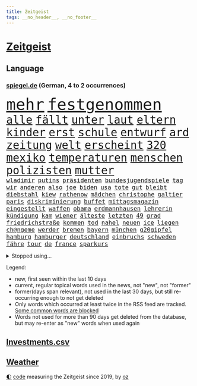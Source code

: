 ```yaml
---
title: Zeitgeist
tags: __no_header__, __no_footer__
---
```


# [Zeitgeist](https://oliz.io/zeitgeist/)

## Language

<h3><a href="https://www.spiegel.de" target="_blank">spiegel.de</a> (German, 4 to 2 occurrences)</h3>
<p style="font-family:monospace">
<span style="font-size:32pt"><a href="news_links.html#mehr" class="current">mehr</a></span>
<span style="font-size:32pt"><a href="news_links.html#festgenommen" class="current">festgenommen</a></span>
<br>
<span style="font-size:22pt"><a href="news_links.html#alle" class="current">alle</a></span>
<span style="font-size:22pt"><a href="news_links.html#fällt" class="current">fällt</a></span>
<span style="font-size:22pt"><a href="news_links.html#unter" class="current">unter</a></span>
<span style="font-size:22pt"><a href="news_links.html#laut" class="current">laut</a></span>
<span style="font-size:22pt"><a href="news_links.html#eltern" class="current">eltern</a></span>
<span style="font-size:22pt"><a href="news_links.html#kinder" class="current">kinder</a></span>
<span style="font-size:22pt"><a href="news_links.html#erst" class="current">erst</a></span>
<span style="font-size:22pt"><a href="news_links.html#schule" class="current">schule</a></span>
<span style="font-size:22pt"><a href="news_links.html#entwurf" class="current">entwurf</a></span>
<span style="font-size:22pt"><a href="news_links.html#ard" class="current">ard</a></span>
<span style="font-size:22pt"><a href="news_links.html#zeitung" class="current">zeitung</a></span>
<span style="font-size:22pt"><a href="news_links.html#welt" class="current">welt</a></span>
<span style="font-size:22pt"><a href="news_links.html#erscheint" class="current">erscheint</a></span>
<span style="font-size:22pt"><a href="news_links.html#320" class="new">320</a></span>
<span style="font-size:22pt"><a href="news_links.html#mexiko" class="current">mexiko</a></span>
<span style="font-size:22pt"><a href="news_links.html#temperaturen" class="current">temperaturen</a></span>
<span style="font-size:22pt"><a href="news_links.html#menschen" class="current">menschen</a></span>
<span style="font-size:22pt"><a href="news_links.html#polizisten" class="current">polizisten</a></span>
<span style="font-size:22pt"><a href="news_links.html#mutter" class="current">mutter</a></span>
<br>
<span style="font-size:12pt"><a href="news_links.html#wladimir" class="current">wladimir</a></span>
<span style="font-size:12pt"><a href="news_links.html#putins" class="current">putins</a></span>
<span style="font-size:12pt"><a href="news_links.html#präsidenten" class="current">präsidenten</a></span>
<span style="font-size:12pt"><a href="news_links.html#bundesjugendspiele" class="new">bundesjugendspiele</a></span>
<span style="font-size:12pt"><a href="news_links.html#tag" class="current">tag</a></span>
<span style="font-size:12pt"><a href="news_links.html#wir" class="current">wir</a></span>
<span style="font-size:12pt"><a href="news_links.html#anderen" class="current">anderen</a></span>
<span style="font-size:12pt"><a href="news_links.html#also" class="current">also</a></span>
<span style="font-size:12pt"><a href="news_links.html#joe" class="current">joe</a></span>
<span style="font-size:12pt"><a href="news_links.html#biden" class="current">biden</a></span>
<span style="font-size:12pt"><a href="news_links.html#usa" class="current">usa</a></span>
<span style="font-size:12pt"><a href="news_links.html#tote" class="current">tote</a></span>
<span style="font-size:12pt"><a href="news_links.html#gut" class="current">gut</a></span>
<span style="font-size:12pt"><a href="news_links.html#bleibt" class="current">bleibt</a></span>
<span style="font-size:12pt"><a href="news_links.html#diebstahl" class="current">diebstahl</a></span>
<span style="font-size:12pt"><a href="news_links.html#kiew" class="current">kiew</a></span>
<span style="font-size:12pt"><a href="news_links.html#rathenow" class="new">rathenow</a></span>
<span style="font-size:12pt"><a href="news_links.html#mädchen" class="current">mädchen</a></span>
<span style="font-size:12pt"><a href="news_links.html#christophe" class="current">christophe</a></span>
<span style="font-size:12pt"><a href="news_links.html#galtier" class="current">galtier</a></span>
<span style="font-size:12pt"><a href="news_links.html#paris" class="current">paris</a></span>
<span style="font-size:12pt"><a href="news_links.html#diskriminierung" class="new">diskriminierung</a></span>
<span style="font-size:12pt"><a href="news_links.html#buffet" class="new">buffet</a></span>
<span style="font-size:12pt"><a href="news_links.html#mittagsmagazin" class="new">mittagsmagazin</a></span>
<span style="font-size:12pt"><a href="news_links.html#eingestellt" class="current">eingestellt</a></span>
<span style="font-size:12pt"><a href="news_links.html#waffen" class="current">waffen</a></span>
<span style="font-size:12pt"><a href="news_links.html#obama" class="current">obama</a></span>
<span style="font-size:12pt"><a href="news_links.html#erdmannhausen" class="new">erdmannhausen</a></span>
<span style="font-size:12pt"><a href="news_links.html#lehrerin" class="current">lehrerin</a></span>
<span style="font-size:12pt"><a href="news_links.html#kündigung" class="current">kündigung</a></span>
<span style="font-size:12pt"><a href="news_links.html#kam" class="current">kam</a></span>
<span style="font-size:12pt"><a href="news_links.html#wiener" class="current">wiener</a></span>
<span style="font-size:12pt"><a href="news_links.html#älteste" class="current">älteste</a></span>
<span style="font-size:12pt"><a href="news_links.html#letzten" class="current">letzten</a></span>
<span style="font-size:12pt"><a href="news_links.html#49" class="current">49</a></span>
<span style="font-size:12pt"><a href="news_links.html#grad" class="current">grad</a></span>
<span style="font-size:12pt"><a href="news_links.html#friedrichstraße" class="current">friedrichstraße</a></span>
<span style="font-size:12pt"><a href="news_links.html#kommen" class="current">kommen</a></span>
<span style="font-size:12pt"><a href="news_links.html#tod" class="current">tod</a></span>
<span style="font-size:12pt"><a href="news_links.html#nahel" class="new">nahel</a></span>
<span style="font-size:12pt"><a href="news_links.html#neuen" class="current">neuen</a></span>
<span style="font-size:12pt"><a href="news_links.html#ice" class="current">ice</a></span>
<span style="font-size:12pt"><a href="news_links.html#liegen" class="current">liegen</a></span>
<span style="font-size:12pt"><a href="news_links.html#ch@ngeme" class="new">ch@ngeme</a></span>
<span style="font-size:12pt"><a href="news_links.html#werder" class="current">werder</a></span>
<span style="font-size:12pt"><a href="news_links.html#bremen" class="current">bremen</a></span>
<span style="font-size:12pt"><a href="news_links.html#bayern" class="current">bayern</a></span>
<span style="font-size:12pt"><a href="news_links.html#münchen" class="current">münchen</a></span>
<span style="font-size:12pt"><a href="news_links.html#g20gipfel" class="new">g20gipfel</a></span>
<span style="font-size:12pt"><a href="news_links.html#hamburg" class="current">hamburg</a></span>
<span style="font-size:12pt"><a href="news_links.html#hamburger" class="current">hamburger</a></span>
<span style="font-size:12pt"><a href="news_links.html#deutschland" class="current">deutschland</a></span>
<span style="font-size:12pt"><a href="news_links.html#einbruchs" class="current">einbruchs</a></span>
<span style="font-size:12pt"><a href="news_links.html#schweden" class="current">schweden</a></span>
<span style="font-size:12pt"><a href="news_links.html#fähre" class="current">fähre</a></span>
<span style="font-size:12pt"><a href="news_links.html#tour" class="current">tour</a></span>
<span style="font-size:12pt"><a href="news_links.html#de" class="current">de</a></span>
<span style="font-size:12pt"><a href="news_links.html#france" class="current">france</a></span>
<span style="font-size:12pt"><a href="news_links.html#sparkurs" class="current">sparkurs</a></span>
</p>
<details>
<summary>Stopped using...</summary>
<p class="former" style="font-size:12pt">
asche(981) ausbruch(981) aktien(980) regierungschefs(980) christoph(979) esken(979) gerhard(979) hielt(979) niederländische(979) planen(979) saskia(979) wichtigen(979) wunsch(979) arbeitnehmer(978) benzin(978) entlässt(978) teslachef(978) wenden(978) aufsehen(977) begleitet(977) brexit(977) bundesrepublik(977) geschickt(977) statement(977) freien(976) lohnt(976) negativ(976) plus(976) trat(976) vergangenheit(976) bedenken(975) dezember(975) eingeschränkt(975) eng(975) hinterlassen(975) james(975) november(975) schröder(975) tweet(975) verdachts(975) verlängert(975) willen(975) kurzfristig(974) niveau(974) priester(974) rief(974) übersicht(974) big(973) bremer(973) gelegt(973) hass(973) märchen(973) personal(973) spanier(973) spanischen(973) spott(973) texas(973) verlierer(973) zuge(973) anleger(972) anspruch(972) gelungen(972) gewaltig(972) philippinen(972) remis(972) angeblichen(971) aufs(971) debakel(971) reißt(971) schweigen(971) starken(971) verschieben(971) virus(971) zoo(971) 65(970) fließt(970) geheimnis(970) medikamente(970) rücktritt(970) suspendiert(970) 12(969) geflogen(969) simon(969) verspielt(969) ehren(968) institut(968) künstler(968) radikale(968) regt(968) thailand(968) wofür(968) überraschung(968) augsburg(967) bsc(967) getrennt(967) hertha(967) indes(967) kräftig(967) potsdam(967) streitkräfte(967) august(966) demokratische(966) finanzieren(966) meinungsfreiheit(966) unterricht(966) optimistisch(965) 2030(964) freie(964) mehrfach(964) manuel(963) verbindet(963) verzichtet(963) wies(963) deals(962) demokratischen(962) karte(962) auftreten(961) republik(961) studien(961) bedeutung(960) drastischen(960) song(960) beantragt(959) gaben(959) eigener(958) erwischt(958) ebenso(957) letztes(957) matthias(956) heftiger(954) immunität(954) ausgesetzt(952) müsste(952) status(952) gesundheitsministerium(951) kokain(951) eigenes(950) gemeinsames(949) prognose(949) moderatorin(947) dein(946) vfb(946) hinweis(943) iranischen(942) herausforderung(936) kongress(936) tuchel(935) hype(934) sprit(926) johannes(923) bündnis(922) erhebliche(922) größe(915) rolf(914) hitler(911) 85(909) ausweg(901) nick(899) sachen(898) heidelberg(890) mangelnde(886) zustimmen(864) nachbarland(855) gemüse(853) karriereende(852) kannte(836) orte(814) geehrt(781) abgegeben(750) aachen(739) jahresende(739) darstellung(734) verdi(721) kleidung(720) wenigsten(719) adac(716) präsentierte(691) einführung(685) inszenieren(684) verstorben(684) norwegischen(672) beeinträchtigt(670) nicole(669) gerissen(658) harris(645) zeitungsbericht(641) hawaii(639) verbündeten(637) kalten(634) 73(633) getöteten(630) pazifik(629) entlasten(628) medwedew(624) siebten(609) briefe(606) stau(598) lädt(594) hals(588) reine(579) rande(576) bekannteste(573) laura(567) pech(566) unserem(566) tradition(563) schienen(562) dutzenden(561) promis(561) explodieren(558) seltene(558) energiekonzern(557) begehen(556) kanal(555) phänomen(549) frühe(543) papa(535) beamter(534) südosten(531) einrichtungen(527) menschenrechtler(521) beschäftigen(517) teppich(507) zählte(507) entführung(506) pekings(504) erneuert(501) dresdner(499) klingen(496) lawrow(496) auswertung(494) gezwungen(494) westens(493) premierministerin(492) einheit(491) dortmunder(490) 2014(489) bejubelt(482) verwaltung(482) silber(478) triumphiert(477) bill(473) zurückgewiesen(468) unsicher(461) arbeitszeit(460) schneiden(457) anlässlich(454) ausweiten(454) moldau(452) ukrainekriegs(450) zeitenwende(449) zugriff(445) todes(444) 55(436) pole(434) dmitrij(430) ausstieg(428) 48(426) schwerverletzte(426) boxen(422) besetzen(417) nachfolgerin(417) usdollar(410) schlamm(409) vermisster(408) dahin(402) verärgert(402) export(401) exregierungschef(399) unterlag(395) luisa(391) politisches(390) love(387) momentan(387) viral(386) begnadigung(385) suchte(384) diejenigen(383) japanische(383) bist(381) dänischen(380) rockband(379) 22jähriger(375) anhaltende(375) ulrich(374) joshua(373) kimmich(373) republikanischer(370) generalstaatsanwalt(369) berüchtigten(368) geschrumpft(368) provozieren(368) tierschützer(368) weltrekord(367) riefen(366) bewiesen(363) hast(362) madrids(359) misshandelt(359) prompt(359) spdchefin(352) 16jähriger(344) 81(343) genauer(341) umkämpfte(341) vernichtet(337) weitergehen(337) atomkraftwerke(336) stören(336) nennen(334) funktion(330) zuhause(329) streicheln(327) eingebracht(324) neubauer(324) prüfungen(324) freispruch(320) fronten(317) unterkünfte(317) regensburg(316) durchs(311) führten(311) britischem(309) island(308) mithalten(308) bewältigen(306) leopard2panzer(306) strenge(303) pleiten(300) weltgrößten(300) 05(297) amerikanischer(297) geistlichen(297) peru(297) gratuliert(294) töne(293) erkenntnissen(292) lettland(288) anfangs(287) ermordete(287) klimaprotest(286) aufsicht(285) eingreifen(285) energiepauschale(284) finnen(276) rätseln(275) 1992(274) gegenangriff(273) ausgestattet(272) salihamidžić(272) ersetzt(270) konten(270) heikler(269) befreiten(267) laufende(266) rechtsradikale(266) aufholjagd(265) kollege(265) historisches(264) hingerichtet(262) lebron(262) quer(259) inspiziert(258) vereine(254) arnold(253) machtwechsel(253) bröckelt(252) arbeitszeiterfassung(251) härtesten(250) langes(250) lakers(248) exklusiv(247) postet(246) zweifeln(246) abgestimmt(244) wohnungsbau(244) entführen(242) beobachtungen(241) herrschen(241) schauplatz(241) aktivist(240) pakete(240) razzien(240) festnehmen(238) verurteilten(238) kohl(237) desinformation(236) erfüllen(236) autohersteller(235) lützerath(235) manipuliert(235) mullahregime(235) absolviert(233) epidemie(233) stadtderby(233) unverständnis(233) synagoge(232) begeisterte(231) erklärungen(231) rückstand(231) forscht(230) solidarisieren(229) galeria(228) karstadt(228) kaufhof(228) mützenich(228) blank(227) parallel(227) lawine(226) minsk(226) teheraner(225) geschaffen(224) alias(223) hilton(223) prangert(223) erleichterung(222) nächtlichen(222) trümmern(222) zulassen(222) zugeständnisse(220) ceo(219) boeing(218) boulevardzeitung(217) eric(217) weitem(217) scheuen(215) weiterkommen(215) haag(213) human(213) spdvorsitzende(213) spielzeug(213) aussichten(212) äußerung(212) besserer(211) aufwendig(210) düster(210) adolf(209) bamberg(208) klimaproteste(207) reichlich(206) johnny(205) sydney(205) ig(204) metall(204) geworben(203) süß(203) journal(202) testet(202) anzahl(200) formiert(199) spdfraktionschef(199) zehntausenden(199) erfüllung(198) kleineren(198) augenzeuge(197) wechselte(197) gedroht(196) jüdischen(196) koreanischen(196) neuartigen(196) todesurteil(196) wegfallen(196) überzeugen(195) djokovic(194) spiegelpodcast(192) vorgängerin(192) südchinesischen(190) 56(188) duda(188) kontrahenten(188) streben(188) verbrennungen(187) segeln(186) tanzen(185) ghana(184) überprüfen(184) politikum(183) trauern(183) mexikanischen(181) überholen(181) ungewöhnlicher(179) streitigkeiten(178) dritter(177) sachbeschädigung(177) breton(176) thierry(176) grünes(175) kampfflugzeuge(175) 70000(174) abgeschossen(174) fabuliert(172) heller(172) salvador(172) opfers(171) spiegelredakteur(171) gebrauchte(169) hochfahren(168) rammt(168) bezug(167) konzernchef(167) betreffen(166) venedig(166) sensation(164) staatshaushalt(164) fremden(163) herrlich(161) ausgeladen(160) cannes(160) gesundheitssystem(160) moritz(160) schimpfte(160) arbeitszeiten(159) filmfestival(159) bergkarabach(158) ahmad(157) avatar(157) epos(157) erschienen(157) muslime(157) rückenschmerzen(157) schilderte(157) spezialkräfte(156) flugverkehr(154) verheerende(154) nachfahren(153) adresse(151) symptome(151) erfolgreiche(150) fernando(150) forscherteam(150) kirill(150) oberfranken(150) sammlung(150) natosoldaten(149) mafia(148) santos(147) batic(146) bildungsministerium(146) djirsarai(146) dramen(146) fdpgeneralsekretär(146) leitmayr(146) ministers(146) sophie(146) küken(145) macher(145) mischt(145) 1968(144) amtierende(143) bewahren(143) polizeischutz(142) profifußball(142) vermeintlichen(142) juan(141) totes(141) behördenangaben(140) hoffe(140) jason(140) trio(140) wikinger(140) bescheiden(139) geschult(139) übungen(139) biene(138) esstisch(138) patzt(138) trieben(138) verbrennt(138) babysitter(137) entwickelten(137) exekutionen(137) houellebecq(137) lithium(137) mccarthy(137) ruhm(137) bauer(136) contest(136) esc(136) eurovision(136) orthodoxe(136) vorschriften(136) armenien(135) demos(135) erschüttern(135) fach(135) lothar(135) landwirtschaftsminister(134) hitlergruß(133) janet(133) patzer(133) yellen(133) aserbaidschan(132) frisches(132) jubelten(132) katastrophalen(132) konkurrenzkampf(132) marburg(132) neubau(132) lloyd(131) 22jährigen(130) heran(130) highlight(130) vorläufige(130) zahlungsausfall(130) betreuer(129) erleiden(129) etappe(129) inseln(129) rheinmetall(129) süßigkeiten(129) 18jährige(128) angeschlagen(128) milliardensumme(128) ohrfeige(128) berge(127) sportvorstand(127) maximilian(126) mütze(126) starteten(126) abramspanzern(125) kürze(125) pilotprojekt(125) selfie(124) 140(123) bemerkt(123) hasan(123) jäger(123) rekordmeister(123) azubis(122) verbrannt(122) wunden(122) mitgeschleift(121) georgien(120) junior(120) ringe(120) teilgenommen(120) ajax(119) ausgleich(119) köpfe(119) unterdrückt(119) 150000(118) abiturienten(118) dennis(118) europawahl(117) attackieren(116) malizia(116) schwerem(116) lebende(115) premiers(115) titelkampf(115) rabe(114) alonso(113) nachdruck(113) präsidentschaftskandidat(113) wettbewerbe(113) ausschluss(112) reuter(112) kürzere(111) pfannkuchen(111) wahlsieger(111) befreiungsschlag(110) bestritt(110) gewendet(110) symbolträchtige(110) überschattet(110) geradezu(109) nordirland(109) seniorinnen(109) tabellenkeller(109) willkür(109) zuwachs(109) eingeschüchtert(108) komplizen(108) luxusuhren(108) rolex(108) schimpft(108) dumm(107) gekoppelt(107) sportliche(107) umstellung(107) vollständiger(107) abstriche(106) kampfansage(106) zugeht(106) detail(105) geringere(105) lächeln(105) radfahrer(105) sandhausen(105) ständige(105) wahllokal(105) durchquert(104) heimsieg(104) instituts(104) privatschule(104) tennisprofi(104) wählerinnen(104) zerlegen(104) zusammenstoß(104) grafiken(103) nbageschichte(103) autorennen(102) chemnitz(102) herstellen(102) galerie(101) nationalsozialistischen(101) schwarm(101) sau(100) bayerntrainer(99) don't(99) flugsicherung(99) rekordverdächtig(99) verteidigte(99) atomare(98) funke(98) globus(98) sekunde(98) tabellenführung(98) leuchtete(97) strafmaßnahmen(97) verzeichnete(97) militärhilfen(96) nass(96) ofen(96) wurzeln(96) betreiben(95) tierarten(95) anstatt(94) fußballklub(94) führungsrolle(94) jamshid(94) jena(94) kufen(94) mobilisiert(94) nazizeit(94) sharmahd(94) stewart(94) unweit(94) zoos(93) ernüchterung(92) schuhe(92) beschädigte(91) boston(91) code(91) gasheizungen(91) klimakanzler(91) wohnungsbrand(91) worklifebalance(91) 2001(90) bedürftigen(90) beeinflussen(90) erholen(90) kämpften(90) übergewichtige(90) akkus(89) hanau(89) kippte(89) königsetappe(89) prioritäten(89) russlandsanktionen(89) zurückgeben(89) begeben(88) georgischen(88) hündin(88) ines(88) klinische(88) löcher(88) petition(88) protestaktion(88) türken(87) türkinnen(87) zielte(87) haustiere(86) lettlands(86) marschflugkörpern(86) unerwünschten(86) wackelt(86) absichtlich(85) aggressor(85) fahne(85) ferrari(85) jordanien(85) parks(85) schrieben(85) alleingang(84) ed(84) ethnische(84) genähert(84) kürzestmögliche(84) lebenslanger(84) mecklenburgvorpommerns(84) newsletters(84) startzielsieg(84) 40jähriger(83) ausgezählt(83) brennen(83) downing(83) einflussnahme(83) eliteeinheit(83) hohes(83) menschenrechtsorganisation(83) rüstungskonzern(83) wettrennen(83) beruflich(82) grundschulkind(82) herausforderer(82) jungfernflug(82) kemal(82) koma(82) kılıçdaroğlu(82) regale(82) abba(81) edin(81) gesunde(81) kaufkraft(81) privatleben(81) revidieren(81) sensiblen(81) terzić(81) absatz(80) armenier(80) befremden(80) dicaprio(80) leonardo(80) personalpolitik(80) reißenden(80) söldnertruppen(80) zynismus(80) lava(79) spuckt(79) strahlte(79) zerreißprobe(79) jacht(78) kaufhauskonzern(78) niederländischer(78) reklame(78) zivilgesellschaft(78) abstiegsränge(77) dörfern(77) erteilte(77) jahrhundertelang(77) verfolgte(77) angereist(76) bauindustrie(76) daniil(76) eingreift(76) sortiment(76) verharmlosen(76) wiederwahl(76) homepage(75) kippen(75) präsidentenberater(75) schließung(75) verpflichtungen(75) bergretter(74) generalverdacht(74) gestimmt(74) verneint(74) wirtschaftssanktionen(74) zweigstelle(74) angeben(73) beharrt(73) eingeklemmt(73) frauenquote(73) glas(73) parteichefin(73) vorhat(73) völkerrechtlich(73) aufsichtsbehörden(72) codenamen(72) facebookkonzern(72) woanders(72) 2027(71) finanzspritze(71) reichten(71) rohstoffe(71) saudi(71) assistenten(70) fumio(70) kishida(70) sahelzone(70) turbulenten(70) angerichtet(69) antisemitismusvorwürfen(69) arten(69) facebookmutterkonzern(69) imran(69) khan(69) nsu(69) rechnungen(69) täuschen(69) verwaltungsgericht(69) ausgebeutet(68) ausbilder(67) behinderung(67) eintreffen(67) hausdurchsuchungen(67) kriselnde(67) lea(67) leisem(67) schüller(67) bedeutsam(66) gesprächs(66) haushaltsverhandlungen(66) rückhalt(66) amtsenthebung(65) beherrschen(65) betrugsfall(65) firmenwert(65) handelsabkommen(65) konzentrieren(65) peinlichkeiten(65) zugezogen(65) 375(64) 62jähriger(64) beziehen(64) fernost(64) linkenchef(64) onlinepetition(64) sbahnen(64) unokonferenz(64) versammelten(64) durchsuchten(63) jr(63) zermürben(63) aussterben(62) bekämpfung(62) bereut(62) innovationen(62) leitplanken(62) verlobt(62) birgt(61) breites(61) dnaproben(61) funktioniere(61) gras(61) hour(61) verbrennerautos(61) zuständigen(61) bijan(60) geringverdiener(60) grundrechte(60) spdspitze(60) tina(60) vereinbaren(60) vergleichen(60) transfersperre(59) übergriff(59) einwohnermeldeamt(58) erneuerung(58) helmut(58) nirgendwo(58) sportgerichtshof(58) taktischer(58) zanken(58) exekution(57) ferraripilot(57) filmfestspiele(57) geräusche(57) konkurrenzorganisation(57) leclerc(57) monströs(57) versetzte(57) zusammengeprallt(57) frommer(56) klimaschutzpolitik(56) millionensumme(56) elfjähriger(55) geldfluss(55) matthäus(55) tolle(55) antisemit(54) erspart(54) journaljournalisten(54) jugendschutz(54) namentlichen(54) pressefreiheit(54) rar(54) 48jähriger(53) datenschützern(53) fakebild(53) honig(53) konkret(53) neuauflage(53) regierungswechsel(53) straßburg(53) abschneiden(52) fauxpas(52) gendersprache(52) kult(52) linkedin(52) nachrichtenagenturen(52) normalen(52) personalie(52) praktischen(52) verwaltungsratschef(52) wartelisten(52) beachtete(51) beziffert(51) blutigen(51) braunen(51) affront(50) beate(50) branchenriesen(50) cas(50) cduabgeordnete(50) flüssigkeit(50) gekennzeichnet(50) zuschlag(50) brunnen(49) bundesweite(49) christen(49) entmachtet(49) explorer(49) juristen(49) klettern(49) ozonschicht(49) professorin(49) rosenheim(49) sea(49) ultranationalist(49) ergeht(48) erhoffen(48) saisonfinale(48) smarte(48) versuchter(48) 81jährige(47) flugzeugträger(47) kokainschmuggel(47) massenhaft(47) reue(47) aufholen(46) ausmacht(46) bio(46) einreiseverbot(46) fahndung(46) kern(46) mané(46) münchens(46) nbaplayoffs(46) sadio(46) belgische(45) beninbronzen(45) elektroautobauer(45) freak(45) genauere(45) strukturen(45) christi(44) geimpft(44) hannah(44) melanie(44) three(44) ausgehen(43) dick(43) erdbeeren(43) maskenaffäre(43) notarzt(43) schwanz(43) zittrige(43) bodenschätze(42) download(42) interaktive(42) klausuren(42) maus(42) nbastar(42) rights(42) schulz(42) unterschreibt(42) verfehlten(42) ascheregen(41) fühlte(41) impfkommission(41) kracht(41) rotenburg(41) skydoku(41) 55jährigen(40) aki(40) aufspaltung(40) erklärungsnot(40) eruption(40) exmitarbeiter(40) festhalten(40) freistellung(40) geplatzter(40) gewidmet(40) horn(40) iba(40) jamal(40) kaurismäki(40) vizeparteichef(40) 15jährige(39) ambitionierte(39) ausgeblieben(39) bayernniederlage(39) comebacks(39) historikerin(39) inne(39) kontraproduktiv(39) ärmere(39) abiturprüfungen(38) ausgehoben(38) diät(38) extinction(38) generieren(38) gewährt(38) grenzkontrollen(38) münchnern(38) protestformen(38) war’s(38) 1943(37) behält(37) bezweckt(37) sanktionsregime(37) straßenverkehr(37) unerschütterlichen(37) überfahren(37) überwiesen(37) aneignung(36) bundesgartenschau(36) explodiert(36) hainer(36) kultureller(36) lesart(36) nsterrors(36) schafen(36) schmerzhafte(36) spieltage(36) auffällig(35) freibrief(35) ken(35) rad(35) invasionstruppen(34) schürt(34) versicherungsschutz(34) 97(33) bistum(33) hakutor(33) höchststand(33) mittelschwere(33) palme(33) prägt(33) reallöhne(33) formuliert(32) göringeckardt(32) holcimprb(32) katrin(32) lebewesen(32) matthew(32) niedergeschrieben(32) qualifikation(32) strippenzieher(32) voranbringen(32) datenleck(31) lehrauftrag(31) spitzenverdiener(31) tarifeinigung(31) österreichischer(31) ausreiseverbot(30) gnaden(30) ifo(30) inhaftiert(30) lago(30) maggiore(30) menschenmenge(30) rechter(30) risikogruppen(30) 59jähriger(29) balkan(29) geldwäsche(29) helllichten(29) investorendeal(29) perthes(29) pérez(29) byd(28) datenschutz(28) ernüchternde(28) heilige(28) herkommen(28) justizsenatorin(28) qrcodes(28) white(28) berufsorientierung(27) evakuierungen(27) feinde(27) glaubte(27) nachbesserungen(27) niedrigem(27) pilot(27) rennserie(27) roben(27) verständlich(27) betrunkenen(26) mailands(26) perez(26) sudans(26) windows(26) bezeichnung(25) blutiger(25) erregt(25) hauptversammlung(25) monster(25) schützengräben(25) taugt(25) usgrenze(25) wählern(25) ausgebuht(24) graichen(24) meisterfeier(24) my(24) ozeane(24) prediger(24) billie(23) drohnenangriffe(23) eilish(23) geschäftspartner(23) gitarre(23) moon(23) queerer(23) sexualstraftäter(23) umstieg(23) d'italia(22) ethnischen(22) gaspreise(22) gedruckt(22) gesamtwertung(22) gewerkschaftern(22) giro(22) mccann(22) schiefgehen(22) schiffen(22) spektakulären(22) usbekistan(22) bangkok(21) braunbären(21) einräumen(21) eishockeywm(21) f16kampfjets(21) fazit(21) g7gipfel(21) ibiza(21) krabbeln(21) rechnung(21) spielplatz(21) tragik(21) wutrede(21) arrhythmogene(20) arvc(20) bibi(20) blamiert(20) jederzeit(20) kardiomyopathie(20) ostanatolien(20) pessimistisch(20) rechtsventrikuläre(20) schwärmt(20) unfreiwillig(20) druckmittel(19) ermöglicht(19) glänzt(19) nackte(19) verhärtet(19) überführt(19) enthoben(18) entsendet(18) esctriumph(18) hut(18) rettungsversuch(18) anhebung(17) beteiligen(17) gutgetan(17) handelsblatt(17) schuldenobergrenze(17) topfavorit(17) touristenattraktionen(17) unterstellt(17) finger(16) kommunalwahlen(16) nachfolgenden(16) schuldenlimit(16) sonderbeauftragten(16) trümpfe(16) bebra(15) gezählt(15) hansjoachim(15) tabak(15) turbine(15) watzke(15) lachen(14) lauterbachs(14) lindern(14) moor(14) popp(14) seenotrettung(14) triumphierte(14) zweimaligen(14) haller(13) lebenserwartung(13) meisterschale(13) seider(13) sébastien(13) vizevorsitzenden(13) wahlberechtigten(13) bundestages(12) ermittelte(12) getreideabkommens(12) großbestellung(12) haubitzen(12) mysteriöses(12) niro(12) serienmeister(12) staats(12) zunehmenden(12) gebrauchten(11) hausherr(11) silvia(11) soldatinnen(11)
</p>
</details>
<p>Legend:
<ul>
<li><span class="new">new</span>, first seen within the last 10 days</li>
<li><span class="current">current</span>, regular topical words used in the news, not "new", not "former"</li>
<li><span class="former">former(days span relevant)</span>, not used in the last 30 days, but still re-occurring enough to not get deleted</li>
<li>Only words which occurred at least twice in the RSS feed are tracked. <a href="language/filters.py">Some common words are blocked</a></li>
<li>Words not used for more than 90 days get deleted from the database, but may re-enter as "new" words when used again</li>
</ul>
</p>

## [Investments](investments.html)[.csv](investments.csv)

## [Weather](weather.html)

<footer>
<a href="javascript:toggleTheme()" class="nav">🌓</a>
<a href="https://github.com/ooz/zeitgeist">code</a> measuring the Zeitgeist since 2019, by <a href="https://oliz.io">oz</a>
</footer>
